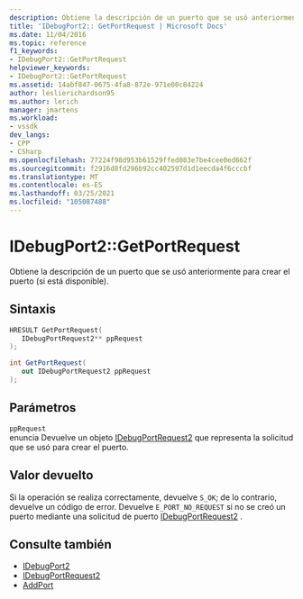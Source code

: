 ```yaml
---
description: Obtiene la descripción de un puerto que se usó anteriormente para crear el puerto (si está disponible).
title: 'IDebugPort2:: GetPortRequest | Microsoft Docs'
ms.date: 11/04/2016
ms.topic: reference
f1_keywords:
- IDebugPort2::GetPortRequest
helpviewer_keywords:
- IDebugPort2::GetPortRequest
ms.assetid: 14abf847-0675-4fa8-872e-971e00c84224
author: leslierichardson95
ms.author: lerich
manager: jmartens
ms.workload:
- vssdk
dev_langs:
- CPP
- CSharp
ms.openlocfilehash: 77224f98d953b61529ffed083e7be4cee0ed662f
ms.sourcegitcommit: f2916d8fd296b92cc402597d1d1eecda4f6cccbf
ms.translationtype: MT
ms.contentlocale: es-ES
ms.lasthandoff: 03/25/2021
ms.locfileid: "105087488"
---
```

# <a name="idebugport2getportrequest"></a>IDebugPort2::GetPortRequest
Obtiene la descripción de un puerto que se usó anteriormente para crear el puerto (si está disponible).

## <a name="syntax"></a>Sintaxis

```cpp
HRESULT GetPortRequest( 
   IDebugPortRequest2** ppRequest
);
```

```csharp
int GetPortRequest( 
   out IDebugPortRequest2 ppRequest
);
```

## <a name="parameters"></a>Parámetros
`ppRequest`\
enuncia Devuelve un objeto [IDebugPortRequest2](../../../extensibility/debugger/reference/idebugportrequest2.md) que representa la solicitud que se usó para crear el puerto.

## <a name="return-value"></a>Valor devuelto
 Si la operación se realiza correctamente, devuelve `S_OK`; de lo contrario, devuelve un código de error.  Devuelve `E_PORT_NO_REQUEST` si no se creó un puerto mediante una solicitud de puerto [IDebugPortRequest2](../../../extensibility/debugger/reference/idebugportrequest2.md) .

## <a name="see-also"></a>Consulte también
- [IDebugPort2](../../../extensibility/debugger/reference/idebugport2.md)
- [IDebugPortRequest2](../../../extensibility/debugger/reference/idebugportrequest2.md)
- [AddPort](../../../extensibility/debugger/reference/idebugportsupplier2-addport.md)
